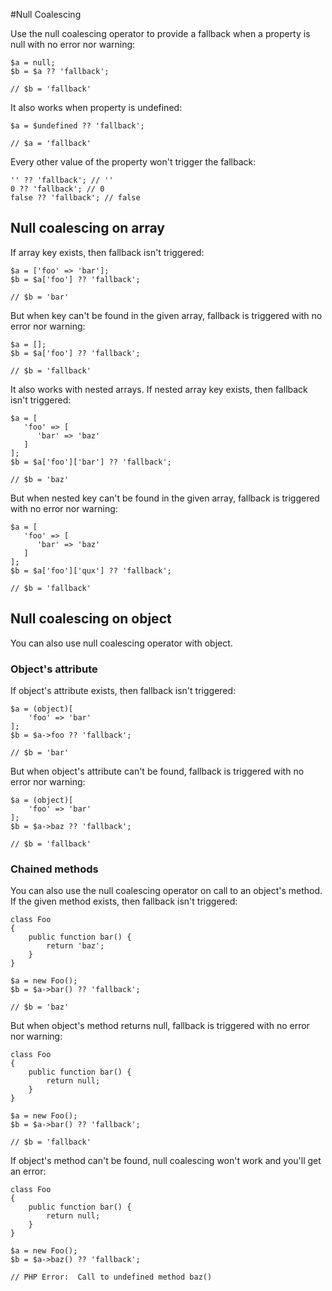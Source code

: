 #Null Coalescing 

Use the null coalescing operator to provide a fallback when a property is null with no error nor warning:

```
$a = null;
$b = $a ?? 'fallback';

// $b = 'fallback'
```

It also works when property is undefined:

```
$a = $undefined ?? 'fallback';

// $a = 'fallback'
```

Every other value of the property won't trigger the fallback:

```
'' ?? 'fallback'; // ''
0 ?? 'fallback'; // 0
false ?? 'fallback'; // false
```

##  Null coalescing on array

If array key exists, then fallback isn't triggered:

```
$a = ['foo' => 'bar'];
$b = $a['foo'] ?? 'fallback';

// $b = 'bar'
```

But when key can't be found in the given array, fallback is triggered with no error nor warning:

```
$a = [];
$b = $a['foo'] ?? 'fallback';

// $b = 'fallback'
```

It also works with nested arrays. If nested array key exists, then fallback isn't triggered:

```
$a = [
   'foo' => [
      'bar' => 'baz'
   ]
];
$b = $a['foo']['bar'] ?? 'fallback';

// $b = 'baz'
```

But when nested key can't be found in the given array, fallback is triggered with no error nor warning:

```
$a = [
   'foo' => [
      'bar' => 'baz'
   ]
];
$b = $a['foo']['qux'] ?? 'fallback';

// $b = 'fallback'
```

##  Null coalescing on object

You can also use null coalescing operator with object.

### Object's attribute

If object's attribute exists, then fallback isn't triggered:

```
$a = (object)[
    'foo' => 'bar'
];
$b = $a->foo ?? 'fallback';

// $b = 'bar'
```

But when object's attribute can't be found, fallback is triggered with no error nor warning:

```
$a = (object)[
    'foo' => 'bar'
];
$b = $a->baz ?? 'fallback';

// $b = 'fallback'
```


### Chained methods

You can also use the null coalescing operator on call to an object's method. If the given method exists, then fallback isn't triggered:

```
class Foo
{
    public function bar() {
        return 'baz';
    }
}

$a = new Foo();
$b = $a->bar() ?? 'fallback';

// $b = 'baz'
```

But when object's method returns null, fallback is triggered with no error nor warning:

```
class Foo
{
    public function bar() {
        return null;
    }
}

$a = new Foo();
$b = $a->bar() ?? 'fallback';

// $b = 'fallback'
```

If object's method can't be found, null coalescing won't work and you'll get an error:

```
class Foo
{
    public function bar() {
        return null;
    }
}

$a = new Foo();
$b = $a->baz() ?? 'fallback';

// PHP Error:  Call to undefined method baz()
```
